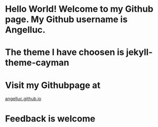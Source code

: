 # Hello World! Welcome to my Github page. My Github username is Angelluc.

# The theme I have choosen is jekyll-theme-cayman

# Visit my Githubpage at
<a href="http://angelluc.github.io" target="_blank">angelluc.github.io</a>

# Feedback is welcome
